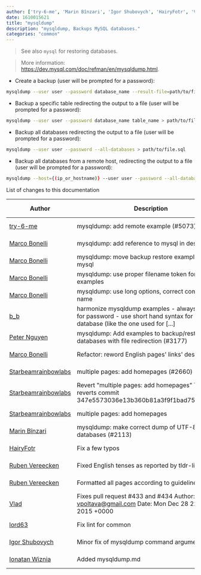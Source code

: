 ```yaml
---
author: ['try-6-me', 'Marin Bînzari', 'Igor Shubovych', 'HairyFotr', 'Vlad', 'lord63', 'Ionatan Wiznia', 'Starbeamrainbowlabs', 'Marco Bonelli', 'Peter Nguyen', 'b_b', 'Ruben Vereecken']
date: 1610015621
title: "mysqldump"
description: "mysqldump, Backups MySQL databases."
categories: "common"
---
```

> See also `mysql` for restoring databases.

> More information: <https://dev.mysql.com/doc/refman/en/mysqldump.html>.

- Create a backup (user will be prompted for a password):

```bash
mysqldump --user user --password database_name --result-file=path/to/file.sql
```

- Backup a specific table redirecting the output to a file (user will be prompted for a password):

```bash
mysqldump --user user --password database_name table_name > path/to/file.sql
```

- Backup all databases redirecting the output to a file (user will be prompted for a password):

```bash
mysqldump --user user --password --all-databases > path/to/file.sql
```

- Backup all databases from a remote host, redirecting the output to a file (user will be prompted for a password):

```bash
mysqldump --host={(ip_or_hostname)} --user user --password --all-databases > ({path/to/file.sql
```
List of changes to this documentation


Author | Description | ISO 8601 Date | GitHub link
------|-----|-----|-----
[try-6-me](mailto:56364588+try-6-me@users.noreply.github.com) | mysqldump: add remote example (#5073) | 2021-01-07T11:33:41 | [fc97564a473b](https://github.com/tldr-pages/tldr/commit/fc97564a473b889c158623e4ac6e502664073ba3)
[Marco Bonelli](mailto:marco@mebeim.net) | mysqldump: add reference to mysql in description | 2020-03-13T14:08:21 | [a671c64bb464](https://github.com/tldr-pages/tldr/commit/a671c64bb4642ad12c9f1842ad8fb5a1f3e2337a)
[Marco Bonelli](mailto:marco@mebeim.net) | mysqldump: move backup restore examples to mysql | 2020-03-13T14:08:21 | [32558c6eb250](https://github.com/tldr-pages/tldr/commit/32558c6eb25073ceb6e499185a8fba7d4ab93c43)
[Marco Bonelli](mailto:marco@mebeim.net) | mysqldump: use proper filename token for all examples | 2020-03-03T18:03:15 | [21580038c41a](https://github.com/tldr-pages/tldr/commit/21580038c41a2d1adece79031a1f065e115e2c88)
[Marco Bonelli](mailto:14198070+mebeim@users.noreply.github.com) | mysqldump: use long options, correct command name | 2020-03-03T18:03:15 | [40af8c1f54fa](https://github.com/tldr-pages/tldr/commit/40af8c1f54fa525a7901e407f00942cd582f736b)
[b_b](mailto:bruno@eliaz.fr) | harmonize mysqldump examples - always use `-p` for password - use short hand syntax for restoring a database (like the one used for [...] | 2020-03-03T18:03:15 | [536a64ea1c49](https://github.com/tldr-pages/tldr/commit/536a64ea1c49a25cc16215ba21033dc9e2b4fe58)
[Peter Nguyen](mailto:peter@mictis.com) | mysqldump: Add examples to backup/restore all databases with file redirection (#3177) | 2019-07-09T18:31:13 | [58c37e293346](https://github.com/tldr-pages/tldr/commit/58c37e2933462c1fa020c078319fcdf0ad5f02cf)
[Marco Bonelli](mailto:marco@mebeim.net) | Refactor: reword English pages' links' descriptions. | 2019-06-03T14:19:41 | [66abb98ce935](https://github.com/tldr-pages/tldr/commit/66abb98ce935c0f4516bf30c4d6da72180d5a3ab)
[Starbeamrainbowlabs](mailto:sbrl@starbeamrainbowlabs.com) | multiple pages: add homepages (#2660) | 2019-01-30T12:19:23 | [a19866e88add](https://github.com/tldr-pages/tldr/commit/a19866e88addb239484637579b17e7c6ea9b53aa)
[Starbeamrainbowlabs](mailto:sbrl@starbeamrainbowlabs.com) | Revert "multiple pages: add homepages" This reverts commit 347e5573036e13b360b81a3f9f1bad75cf2c2b03. | 2018-12-20T00:33:18 | [45ec3033c04f](https://github.com/tldr-pages/tldr/commit/45ec3033c04fbc67b97fa4d21e2b409b1f14a667)
[Starbeamrainbowlabs](mailto:sbrl@starbeamrainbowlabs.com) | multiple pages: add homepages | 2018-12-20T00:29:00 | [347e5573036e](https://github.com/tldr-pages/tldr/commit/347e5573036e13b360b81a3f9f1bad75cf2c2b03)
[Marin Bînzari](mailto:spartakusmd@gmail.com) | mysqldump: make correct dump of UTF-8 databases (#2113) | 2018-05-18T03:59:47 | [d09a09865d1c](https://github.com/tldr-pages/tldr/commit/d09a09865d1c6ab63da50dbaad54bbaa1cbf5b11)
[HairyFotr](mailto:hairyfotr@gmail.com) | Fix a few typos | 2017-07-23T16:22:44 | [e0ccb7147a25](https://github.com/tldr-pages/tldr/commit/e0ccb7147a25b5d738e3991f399f87e45f3a4140)
[Ruben Vereecken](mailto:rubenvereecken@gmail.com) | Fixed English tenses as reported by tldr-lint | 2016-01-16T15:12:05 | [5a26958e942c](https://github.com/tldr-pages/tldr/commit/5a26958e942c16ccf9eb1a58bfe4e410b1707e64)
[Ruben Vereecken](mailto:rubenvereecken@gmail.com) | Formatted all pages according to guidelines. | 2016-01-08T09:38:59 | [066582e8eab5](https://github.com/tldr-pages/tldr/commit/066582e8eab57bce9861cc8d379e158d61f1cc95)
[Vlad](mailto:vpoltava@gmail.com) | Fixes pull request #433 and #434 Author: Vlad <vpoltava@gmail.com> Date: Mon Dec 28 22:49:37 2015 +0000 | 2015-12-30T10:56:34 | [2479464ff365](https://github.com/tldr-pages/tldr/commit/2479464ff365bb77210e76366de12849b4084c27)
[lord63](mailto:lord63.j@gmail.com) | Fix lint for common | 2015-10-23T02:02:34 | [56a7cba6568f](https://github.com/tldr-pages/tldr/commit/56a7cba6568fcdaaeca2ddf0b80341cfc7de6285)
[Igor Shubovych](mailto:igor.shubovych@gmail.com) | Minor fix of mysqldump command arguments | 2014-09-29T14:22:35 | [b557826325c8](https://github.com/tldr-pages/tldr/commit/b557826325c881bbfd697f090af1902269688628)
[Ionatan Wiznia](mailto:ionatan.wiznia@traddia.com) | Added mysqldump.md | 2014-04-15T10:54:01 | [8ca75b7a13b9](https://github.com/tldr-pages/tldr/commit/8ca75b7a13b924085dbae1630b3c38388ac0d599)

